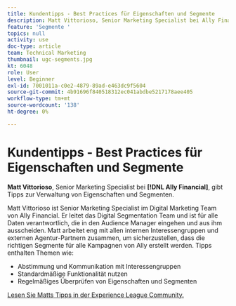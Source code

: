 ```yaml
---
title: Kundentipps - Best Practices für Eigenschaften und Segmente
description: Matt Vittorioso, Senior Marketing Specialist bei Ally Financial, gibt Tipps zur Verwaltung von Eigenschaften und Segmenten.
feature: 'Segmente '
topics: null
activity: use
doc-type: article
team: Technical Marketing
thumbnail: ugc-segments.jpg
kt: 6048
role: User
level: Beginner
exl-id: 7001011a-c0e2-4879-89ad-e463dc9f5604
source-git-commit: 4b91696f840518312ec041abdbe5217178aee405
workflow-type: tm+mt
source-wordcount: '138'
ht-degree: 0%

---
```


# Kundentipps - Best Practices für Eigenschaften und Segmente

**Matt Vittorioso**, Senior Marketing Specialist bei  **[!DNL Ally Financial]**, gibt Tipps zur Verwaltung von Eigenschaften und Segmenten.

Matt Vittorioso ist Senior Marketing Specialist im Digital Marketing Team von Ally Financial. Er leitet das Digital Segmentation Team und ist für alle Daten verantwortlich, die in den Audience Manager eingehen und aus ihm ausscheiden. Matt arbeitet eng mit allen internen Interessengruppen und externen Agentur-Partnern zusammen, um sicherzustellen, dass die richtigen Segmente für alle Kampagnen von Ally erstellt werden. Tipps enthalten Themen wie:

* Abstimmung und Kommunikation mit Interessengruppen
* Standardmäßige Funktionalität nutzen
* Regelmäßiges Überprüfen von Eigenschaften und Segmenten

[Lesen Sie Matts Tipps in der Experience League Community.](https://experienceleaguecommunities.adobe.com/t5/adobe-audience-manager-blogs/traits-and-segments-best-practices/ba-p/367729)
